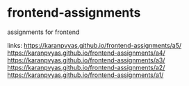 # frontend-assignments
assignments for frontend

links:
https://karanpvyas.github.io/frontend-assignments/a5/<br />
https://karanpvyas.github.io/frontend-assignments/a4/<br />
https://karanpvyas.github.io/frontend-assignments/a3/<br />
https://karanpvyas.github.io/frontend-assignments/a2/<br />
https://karanpvyas.github.io/frontend-assignments/a1/<br />
